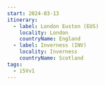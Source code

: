 ```yaml
---
start: 2024-03-13
itinerary:
  - label: London Euston (EUS)
    locality: London
    countryName: England
  - label: Inverness (INV)
    locality: Inverness
    countryName: Scotland
tags:
  - i5Vv1
---
```

